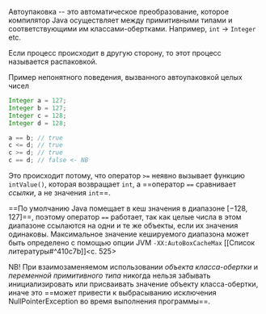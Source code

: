 Автоупаковка -- это автоматическое преобразование, которое компилятор Java осуществляет между примитивными типами и соответствующими им классами-обертками. Например, `int` -> `Integer` etc.

Если процесс происходит в другую сторону, то этот процесс называется распаковкой.

Пример непонятного поведения, вызванного автоупаковкой целых чисел
```java
Integer a = 127;
Integer b = 127;
Integer c = 128;
Integer d = 128;

a == b; // true
c <= d; // true
c >= d; // true
c == d; // false <- NB
```

Это происходит потому, что оператор `>=` неявно вызывает функцию `intValue()`, которая возвращает `int`, а ==оператор `==` сравнивает _ссылки_, а не значения `int`==.

==По умолчанию Java помещает в кеш значения в диапазоне $[-128, 127]$==, поэтому оператор `==` работает, так как целые числа в этом диапазоне ссылаются на одни и те же объекты, если их значения одинаковы. Максимальное значение кешируемого диапазона может быть определено с помощью опции JVM `-XX:AutoBoxCacheMax` [[Список литературы#^410c7b]]<c. 525>

NB! При взаимозаменяемом использовании _объекта класса-обертки_ и _переменной примитивного типа_ никогда нельзя забывать инициализировать или присваивать значение объекту класса-обертки, иначе это ==может привести к выбрасыванию исключения NullPointerException во время выполнения программы==.

